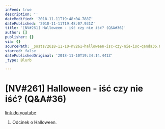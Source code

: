 ```yaml
---
inFeed: true
description: ''
dateModified: '2018-11-11T19:48:04.788Z'
datePublished: '2018-11-11T19:48:07.931Z'
title: '[NV#261] Halloween - iść czy nie iść? (Q&A#36)'
author: []
publisher: {}
via: {}
sourcePath: _posts/2018-11-10-nv261-halloween-isc-czy-nie-isc-qanda36.md
starred: false
datePublishedOriginal: '2018-11-10T19:34:14.441Z'
_type: Blurb

---
```

# \[NV\#261\] Halloween - iść czy nie iść? (Q&A\#36)
[link do youtube][0]

1. Odcinek o Halloween.

[0]: https://www.youtube.com/watch?v=zg8ZUuS7weI